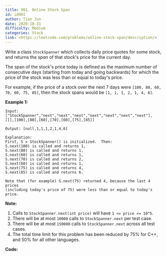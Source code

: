 ```yaml
---
title: 901. Online Stock Span
id: id901
author: Tian Jun
date: 2020-10-31
difficulty: Medium
categories: Stack
link: <https://leetcode.com/problems/online-stock-span/description/>
---
```


Write a class `StockSpanner` which collects daily price quotes for some stock,
and returns the _span_  of that stock's price for the current day.

The span of the stock's price today is defined as the maximum number of
consecutive days (starting from today and going backwards) for which the price
of the stock was less than or equal to today's price.

For example, if the price of a stock over the next 7 days were `[100, 80, 60,
70, 60, 75, 85]`, then the stock spans would be `[1, 1, 1, 2, 1, 4, 6]`.



**Example 1:**
            
	Input: ["StockSpanner","next","next","next","next","next","next","next"], [[],[100],[80],[60],[70],[60],[75],[85]]    
	Output: [null,1,1,1,2,1,4,6]    
	Explanation:    First, S = StockSpanner() is initialized.  Then:    S.next(100) is called and returns 1,    S.next(80) is called and returns 1,    S.next(60) is called and returns 1,    S.next(70) is called and returns 2,    S.next(60) is called and returns 1,    S.next(75) is called and returns 4,    S.next(85) is called and returns 6.        Note that (for example) S.next(75) returned 4, because the last 4 prices    (including today's price of 75) were less than or equal to today's price.    



**Note:**

  1. Calls to `StockSpanner.next(int price)` will have `1 <= price <= 10^5`.
  2. There will be at most `10000` calls to `StockSpanner.next` per test case.
  3. There will be at most `150000` calls to `StockSpanner.next` across all test cases.
  4. The total time limit for this problem has been reduced by 75% for C++, and 50% for all other languages.


**Code:**
